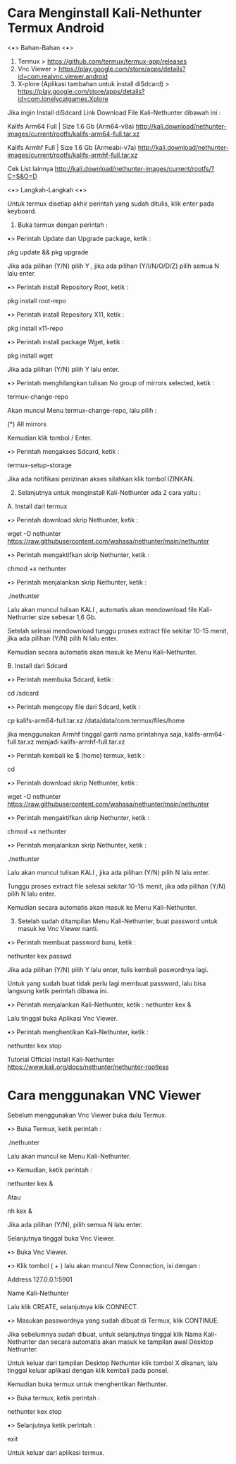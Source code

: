 # Cara Menginstall Kali-Nethunter Termux Android

<•> Bahan-Bahan <•>

1. Termux >
https://github.com/termux/termux-app/releases
2. Vnc Viewer >
https://play.google.com/store/apps/details?id=com.realvnc.viewer.android
3. X-plore (Aplikasi tambahan untuk install diSdcard) >
https://play.google.com/store/apps/details?id=com.lonelycatgames.Xplore

Jika ingin Install diSdcard Link Download File Kali-Nethunter dibawah ini :

Kalifs Arm64 Full | Size 1.6 Gb (Arm64-v8a) 
http://kali.download/nethunter-images/current/rootfs/kalifs-arm64-full.tar.xz

Kalifs Armhf Full | Size 1.6 Gb (Armeabi-v7a) 
http://kali.download/nethunter-images/current/rootfs/kalifs-armhf-full.tar.xz

Cek List lainnya
http://kali.download/nethunter-images/current/rootfs/?C=S&O=D


<•> Langkah-Langkah <•>

Untuk termux disetiap akhir perintah yang sudah ditulis, klik enter pada keyboard.

1. Buka termux dengan perintah :

•> Perintah Update dan Upgrade package, ketik :

pkg update && pkg upgrade

Jika ada pilihan (Y/N) pilih Y , jika ada pilihan (Y/I/N/O/D/Z) pilih semua N lalu enter.

•> Perintah install Repository Root, ketik :

pkg install root-repo

•> Perintah install Repository X11, ketik :

pkg install x11-repo

•> Perintah install package Wget, ketik :

pkg install wget

Jika ada pilihan (Y/N) pilih Y lalu enter.

•> Perintah menghilangkan tulisan No group of mirrors selected, ketik :

termux-change-repo

Akan muncul Menu termux-change-repo, lalu pilih :

(*) All mirrors

Kemudian klik tombol <OK> / Enter.

•> Perintah mengakses Sdcard,  ketik :

termux-setup-storage

Jika ada notifikasi perizinan akses silahkan klik tombol IZINKAN.

2. Selanjutnya untuk menginstall Kali-Nethunter ada 2 cara yaitu :

A. Install dari termux

•> Perintah download skrip Nethunter, ketik :

wget -O nethunter https://raw.githubusercontent.com/wahasa/nethunter/main/nethunter

•> Perintah mengaktifkan skrip Nethunter, ketik :

chmod +x nethunter

•> Perintah menjalankan skrip Nethunter,  ketik :

./nethunter

Lalu akan muncul tulisan KALI , automatis akan mendownload file Kali-Nethunter size sebesar 1,6 Gb.

Setelah selesai mendownload tunggu proses extract file sekitar 10-15 menit, jika ada pilihan (Y/N) pilih N lalu enter.

Kemudian secara automatis akan masuk ke Menu Kali-Nethunter.

B. Install dari Sdcard

•> Perintah membuka Sdcard, ketik :

cd /sdcard

•> Perintah mengcopy file dari Sdcard, ketik :

cp kalifs-arm64-full.tar.xz /data/data/com.termux/files/home

jika menggunakan Armhf tinggal ganti nama printahnya saja, kalifs-arm64-full.tar.xz menjadi kalifs-armhf-full.tar.xz

•> Perintah kembali ke $ (home) termux, ketik :

cd

•> Perintah download skrip Nethunter, ketik :

wget -O nethunter https://raw.githubusercontent.com/wahasa/nethunter/main/nethunter

•> Perintah mengaktifkan skrip Nethunter, ketik :

chmod +x nethunter

•> Perintah menjalankan skrip Nethunter,  ketik :

./nethunter

Lalu akan muncul tulisan KALI , jika ada pilihan (Y/N) pilih N lalu enter.

Tunggu proses extract file selesai sekitar 10-15 menit, jika ada pilihan (Y/N) pilih N lalu enter.

Kemudian secara automatis akan masuk ke Menu Kali-Nethunter.


3. Setelah sudah ditampilan Menu Kali-Nethunter, buat password untuk masuk ke Vnc Viewer nanti.

•> Perintah membuat password baru, ketik :

nethunter kex passwd

Jika ada pilihan (Y/N) pilih Y lalu enter, tulis kembali paswordnya lagi.

Untuk yang sudah buat tidak perlu lagi membuat password, lalu bisa langsung ketik perintah dibawa ini.

•> Perintah menjalankan Kali-Nethunter, ketik :
nethunter kex &

Lalu tinggal buka Aplikasi Vnc Viewer.

•> Perintah menghentikan Kali-Nethunter, ketik :

nethunter kex stop



Tutorial Official Install Kali-Nethunter
https://www.kali.org/docs/nethunter/nethunter-rootless

# Cara menggunakan VNC Viewer


Sebelum menggunakan Vnc Viewer buka dulu Termux.

•>  Buka Termux, ketik perintah :

./nethunter

Lalu akan muncul ke Menu Kali-Nethunter.

•> Kemudian, ketik perintah :

nethunter kex &

Atau

nh kex &

Jika ada pilihan (Y/N), pilih semua N lalu enter.


Selanjutnya tinggal buka Vnc Viewer.

•> Buka Vnc Viewer.

•> Klik tombol ( + ) lalu akan muncul New Connection, isi dengan :

Address
127.0.0.1:5901

Name
Kali-Nethunter

Lalu klik CREATE, selanjutnya klik CONNECT.

•> Masukan passwordnya yang sudah dibuat di Termux, klik CONTINUE.

Jika sebelumnya sudah dibuat, untuk selanjutnya tinggal klik Nama Kali-Nethunter dan secara automatis akan masuk ke tampilan awal Desktop Nethunter.

Untuk keluar dari tampilan Desktop Nethunter klik tombol X dikanan, lalu tinggal keluar aplikasi dengan klik kembali pada ponsel.

Kemudian buka termux untuk menghentikan Nethunter.

•> Buka termux, ketik perintah :

nethunter kex stop

•> Selanjutnya ketik perintah :

exit

Untuk keluar dari aplikasi termux.
